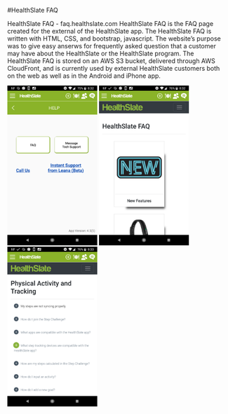 #HealthSlate FAQ

HealthSlate FAQ -  faq.healthslate.com
HealthSlate FAQ is the FAQ page created for the external of the HealthSlate app. The HealthSlate FAQ is written with HTML, CSS, and bootstrap, javascript. The website’s purpose was to give easy anserws for frequently asked question that a customer may have about the HealthSlate or the HealthSlate program. 
The HealthSlate FAQ is stored on an AWS S3 bucket, delivered through AWS CloudFront, and is currently used by external HealthSlate customers both on the web as well as in the Android and iPhone app. 

<img src="https://github.com/chadg1980/FAQ/blob/master/FAQ1.png" width="205" height="365"/>
<img src="https://github.com/chadg1980/FAQ/blob/master/FAQ2.png" width="205" height="365"/>
<img src="https://github.com/chadg1980/FAQ/blob/master/FAQ3.png" width="205" height="365"/>

